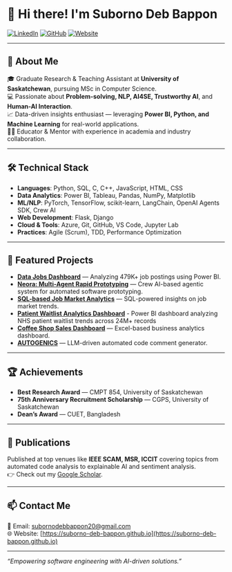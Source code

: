 
# 👋 Hi there! I'm Suborno Deb Bappon

[![LinkedIn](https://img.shields.io/badge/LinkedIn-SubornoDebBappon-blue)](https://linkedin.com/in/suborno-deb-bappon)
[![GitHub](https://img.shields.io/badge/GitHub-SubornoDebBappon-black)](https://github.com/Suborno-Deb-Bappon)
[![Website](https://img.shields.io/badge/Website-Portfolio-orange)](https://suborno-deb-bappon.github.io)

---

## 🚀 About Me

🎓 Graduate Research & Teaching Assistant at **University of Saskatchewan**, pursuing MSc in Computer Science.  
💻 Passionate about **Problem-solving, NLP, AI4SE, Trustworthy AI**, and **Human-AI Interaction**.  
📈 Data-driven insights enthusiast — leveraging **Power BI, Python, and Machine Learning** for real-world applications.  
👨‍🏫 Educator & Mentor with experience in academia and industry collaboration.  

---

## 🛠️ Technical Stack

- **Languages**: Python, SQL, C, C++, JavaScript, HTML, CSS  
- **Data Analytics**: Power BI, Tableau, Pandas, NumPy, Matplotlib  
- **ML/NLP**: PyTorch, TensorFlow, scikit-learn, LangChain, OpenAI Agents SDK, Crew AI  
- **Web Development**: Flask, Django  
- **Cloud & Tools**: Azure, Git, GitHub, VS Code, Jupyter Lab  
- **Practices**: Agile (Scrum), TDD, Performance Optimization  

---

## 📂 Featured Projects

- **[Data Jobs Dashboard](https://github.com/Suborno-Deb-Bappon/Data-Jobs-Dashboard)** — Analyzing 479K+ job postings using Power BI.  
- **[Neora: Multi-Agent Rapid Prototyping](https://github.com/Suborno-Deb-Bappon/neora)** — Crew AI-based agentic system for automated software prototyping.  
- **[SQL-based Job Market Analytics](https://github.com/Suborno-Deb-Bappon/Data-Job-Market-Insights)** — SQL-powered insights on job market trends.  
- **[Patient Waitlist Analytics Dashboard](https://github.com/Suborno-Deb-Bappon/Patient-Waitlist-Analytics-Dashboard)** - Power BI dashboard analyzing NHS patient waitlist trends across 24M+ records
- **[Coffee Shop Sales Dashboard](https://github.com/Suborno-Deb-Bappon/Coffee-Shop-Sales-Dashboard)** — Excel-based business analytics dashboard.  
- **[AUTOGENICS](https://github.com/Suborno-Deb-Bappon/SCAM-2024)** — LLM-driven automated code comment generator.  

---

## 🏆 Achievements

- **Best Research Award** — CMPT 854, University of Saskatchewan  
- **75th Anniversary Recruitment Scholarship** — CGPS, University of Saskatchewan  
- **Dean’s Award** — CUET, Bangladesh  

---

## 📝 Publications

Published at top venues like **IEEE SCAM, MSR, ICCIT** covering topics from automated code analysis to explainable AI and sentiment analysis.  
👉 Check out my [Google Scholar](https://scholar.google.ca/citations?user=TZ3zj6AAAAAJ&hl=en).  

---

## 📫 Contact Me

📧 Email: subornodebbappon20@gmail.com  
🌐 Website: [https://suborno-deb-bappon.github.io](https://suborno-deb-bappon.github.io)

---

_“Empowering software engineering with AI-driven solutions.”_
